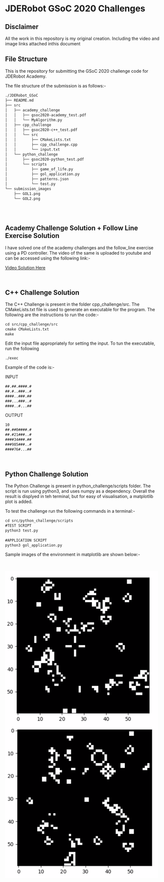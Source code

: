# JDERobot GSoC 2020 Challenges

## Disclaimer

All the work in this repository is my original creation. Including the video and image links attached inthis document


## File Structure


This is the repository for submitting the GSoC 2020 challenge code for JDERobot Academy. 

The file structure of the submission is as follows:-
```
./JDERobot_GSoC
├── README.md
├── src
│   ├── academy_challenge
│   │   ├── gsoc2020-academy_test.pdf
│   │   └── MyAlgorithm.py
│   ├── cpp_challenge
│   │   ├── gsoc2020-c++_test.pdf
│   │   └── src
│   │       ├── CMakeLists.txt
│   │       ├── cpp_challenge.cpp
│   │       └── input.txt
│   └── python_challenge
│       ├── gsoc2020-python_test.pdf
│       └── scripts
│           ├── game_of_life.py
│           ├── gol_application.py
│           ├── patterns.json
│           └── test.py
└── submission_images
    ├── GOL1.png
    └── GOL2.png


```
</br>

## Academy Challenge Solution + Follow Line Exercise Solution

I have solved one of the academy challenges and the follow_line exercise using a PD controller. The video of the same is uploaded to youtube and can be accessed using the following link:-

[Video Solution Here](https://youtu.be/MmXE_dm9IaA)

</br>

## C++ Challenge Solution
The C++ Challenge is present in the folder cpp_challenge/src. The CMakeLists.txt file is used to generate an executable for the program. The following are the instructions to run the code:-
```
cd src/cpp_challenge/src
cmake CMakeLists.txt
make
```
Edit the input file appropriately for setting the input. To tun the executable, run the following
```
./exec
```
Example of the code is:-

INPUT
```
##.##.####.#
##.#..###..#
####..###.##
###...###..#
####..#...##
```
OUTPUT

```
10
##.##0####.#
##.#21###..#
####34###.##
###985###..#
####76#...##
```
</br>

## Python Challenge Solution
The Python Challenge is present in python_challenge/scripts folder. The script is run using python3, and uses numpy as a dependency. Overall the result is displyed in teh terminal, but for easy of visualisation, a matplotlib plot is added.

To test the challenge run the following commands in a terminal:-
```
cd src/python_challenge/scripts
#TEST SCRIPT
python3 test.py

#APPLICATION SCRIPT
python3 gol_application.py

```

Sample images of the environment in matplotlib are shown below:-

<br/>

<img src="./submission_images/GOL1.png"
     style="float: left; margin-right: 10px;" 
      width="500" height="500"/>
<img src="./submission_images/GOL2.png"
     style="float: left; margin-right: 10px;" 
      width="500" height="500"/>
